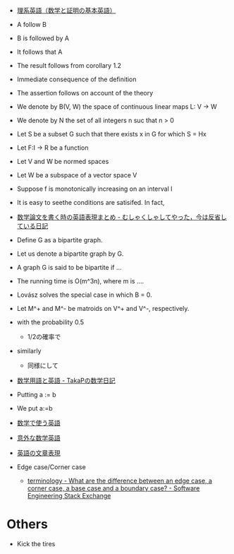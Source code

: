 * [理系英語（数学と証明の基本英語）](http://rikei-index.blue.coocan.jp/kagakusi/eigo1.html)

* A follow B
* B is followed by A
* It follows that A
* The result follows from corollary 1.2
* Immediate consequence of the definition
* The assertion follows on account of the theory
* We denote by B(V, W) the space of continuous linear maps L: V -> W
* We denote by N the set of all integers n suc that n > 0
* Let S be a subset G such that there exists x in G for which S = Hx
* Let F:I -> R be a function
* Let V and W be normed spaces
* Let W be a subspace of a vector space V
* Suppose f is monotonically increasing on an interval I
* It is easy to seethe conditions are satisifed. In fact,


* [数学論文を書く時の英語表現まとめ - むしゃくしゃしてやった，今は反省している日記](http://tasusu.hatenablog.com/entry/20120706/1341554067)
* Define G as a bipartite graph.
* Let us denote a bipartite graph by G.
* A graph G is said to be bipartite if ...
* The running time is O(m^3n), where m is ....
* Lovász solves the special case in which B = 0.
* Let M^+ and M^- be matroids on V^+ and V^-, respectively.
* with the probability 0.5
    * 1/2の確率で
* similarly
    * 同様にして


* [数学用語と英語 - TakaPの数学日記](http://blog.goo.ne.jp/math19575/e/74f71716db2f9919e68865cf0c6848d0)
* Putting a := b
* We put a:=b


* [数学で使う英語](http://home.hiroshima-u.ac.jp/nyoho/mathenglish.html)
* [意外な数学英語](http://math-eng.blogspot.jp/)
* [英語の文章表現](https://www.gfd-dennou.org/arch/hiroki/homepage-old/main018.html)


* Edge case/Corner case
    * [terminology - What are the difference between an edge case, a corner case, a base case and a boundary case? - Software Engineering Stack Exchange](https://softwareengineering.stackexchange.com/questions/125587/what-are-the-difference-between-an-edge-case-a-corner-case-a-base-case-and-a-b)

# Others
* Kick the tires
